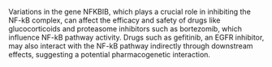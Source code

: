 Variations in the gene NFKBIB, which plays a crucial role in inhibiting the NF-kB complex, can affect the efficacy and safety of drugs like glucocorticoids and proteasome inhibitors such as bortezomib, which influence NF-kB pathway activity. Drugs such as gefitinib, an EGFR inhibitor, may also interact with the NF-kB pathway indirectly through downstream effects, suggesting a potential pharmacogenetic interaction.